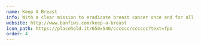 ```yaml
---
name: Keep A Breast
info: With a clear mission to eradicate breast cancer once and for all, the Keep A Breast Foundation™ develops support programs for young people impacted by cancer and engages in education initiatives dedicated to early detection and prevention.
website: http://www.banfiws.com/keep-a-breast
icon_path: https://placehold.it/650x540/cccccc/cccccc?text=fpo
order: 4
---
```



